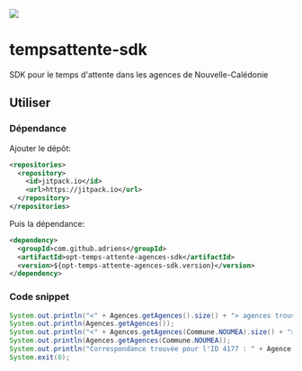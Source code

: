 [![](https://jitpack.io/v/adriens/opt-temps-attente-agences-sdk.svg)](https://jitpack.io/#adriens/opt-temps-attente-agences-sdk)



# tempsattente-sdk

SDK pour le temps d'attente dans les agences de Nouvelle-Calédonie

## Utiliser

### Dépendance

Ajouter le dépôt:

```xml
<repositories>
  <repository>
    <id>jitpack.io</id>
    <url>https://jitpack.io</url>
  </repository>
</repositories>
```

Puis la dépendance:

```xml
<dependency>
  <groupId>com.github.adriens</groupId>
  <artifactId>opt-temps-attente-agences-sdk</artifactId>
  <version>${opt-temps-attente-agences-sdk.version}</version>
</dependency>
```

### Code snippet

```java
System.out.println("<" + Agences.getAgences().size() + "> agences trouvées");
System.out.println(Agences.getAgences());
System.out.println("<" + Agences.getAgences(Commune.NOUMEA).size() + "> agences trouvées pour <" + Commune.NOUMEA + ">");
System.out.println(Agences.getAgences(Commune.NOUMEA));
System.out.println("Correspondance trouvée pour l'ID 4177 : " + Agence.getAgence("4177").toString());  
System.exit(0);
```